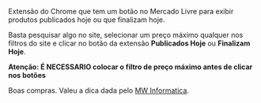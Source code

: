 Extensão do Chrome que tem um botão no Mercado Livre para exibir produtos publicados hoje ou que finalizam hoje.

Basta pesquisar algo no site, selecionar um preço máximo qualquer nos filtros do site e clicar no botão da extensão **Publicados Hoje** ou **Finalizam Hoje**.

**Atenção: É NECESSARIO colocar o filtro de preço máximo antes de clicar nos botões**

Boas compras.
Valeu a dica dada pelo [MW Informatica](https://www.youtube.com/watch?v=j6hM26RALCI&t=557s).